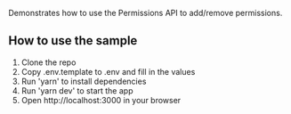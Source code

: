 Demonstrates how to use the Permissions API to add/remove permissions.

## How to use the sample
1. Clone the repo
2. Copy .env.template to .env and fill in the values
3. Run 'yarn' to install dependencies
4. Run 'yarn dev' to start the app
5. Open http://localhost:3000 in your browser
